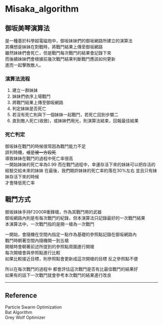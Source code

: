 # **Misaka_algorithm**  

## **御坂美琴演算法**  
是一種基於科學超電磁炮中，御坂妹妹們的御坂網路所建立的演算法  
其構想是妹妹在對戰時，將戰鬥結果上傳至御坂網路  
雖然妹妹們會死亡，但是戰鬥每次戰鬥的結果會記錄下來  
而後續妹妹們會根據前幾次戰鬥結果判斷戰鬥應該如何更新  
進而一起擊敗敵人。  

### 演算法流程
1. 建立一群妹妹
2. 妹妹們依序上場戰鬥
3. 將戰鬥結果上傳至御坂網路
4. 判定妹妹是否死亡
5. 若沒有死亡則與下一個妹妹一起戰鬥，若死亡回到步驟二
6. 直到敵人死亡(收斂)，或妹妹們用光，則演算法結束，回報最佳結果

### 死亡判定  
御坂妹在戰鬥的時候很常因為戰鬥能力不足  
誤判時機，~~或是被一方殺死~~  
導致妹妹在戰鬥的過程中死亡率很高  
一開始妹妹的死亡率為0.99
而在戰鬥過程中，幸運存活下來的妹妹可以把存活的經驗交給未來的妹妹
在最後，我們期許妹妹的死亡率約落在30%左右
並且只有妹妹存活下來的時候  
才會降低死亡率  



## 戰鬥方式
御坂妹妹手持F2000R衝鋒槍，作為其戰鬥用的武器  
御坂網路內則是有每次戰鬥的紀錄，但本演算法只記錄最好的一次戰鬥結果  
本演算法中，一次戰鬥指的是開一槍為一次戰鬥  
  
一開始，會隨機在空間內指定一點作為基礎的參照點記錄在御坂網路內  
戰鬥時朝著空間內隨機開一到五槍  
開槍時會朝著前述所提到的參照點周圍進行開槍  
每次開槍會與參照點進行比較  
如果比較接近目標，則參照點會更新成這次開槍的目標
反之參照點不便  
  
所以在每次戰鬥的過程中
都會評估這次戰鬥是否有比最佳戰鬥的結果好  
如果有的話下一次戰鬥就會參考本次戰鬥的結果進行改良  

***  
## Reference  
Particle Swarm Optimization   
Bat Algorithm  
Grey Wolf Optimizer  
